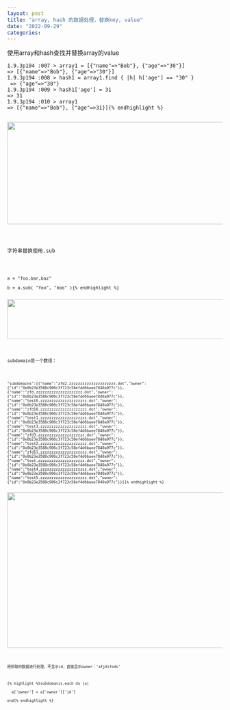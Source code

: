 ```yaml
---
layout: post
title: "array, hash 的数据处理，替换key, value"
date: "2022-09-29"
categories: 
---
```

<p>使用array和hash查找并替换array的value</p>

<pre>
<code>1.9.3p194 :007 &gt; array1 = [{&quot;name&quot;=&gt;&quot;Bob&quot;}, {&quot;age&quot;=&gt;&quot;30&quot;}] 
=&gt; [{&quot;name&quot;=&gt;&quot;Bob&quot;}, {&quot;age&quot;=&gt;&quot;30&quot;}] 
1.9.3p194 :008 &gt; hash1 = array1.find { |h| h[&#39;age&#39;] == &quot;30&quot; }
 =&gt; {&quot;age&quot;=&gt;&quot;30&quot;} 
1.9.3p194 :009 &gt; hash1[&#39;age&#39;] = 31 
=&gt; 31 
1.9.3p194 :010 &gt; array1 
=&gt; [{&quot;name&quot;=&gt;&quot;Bob&quot;}, {&quot;age&quot;=&gt;31}]{% endhighlight %}

<p><img height="239" src="/uploads/ckeditor/pictures/487/image-20220929150609-1.png" width="701" /></p>

<p>字符串替换使用.sub</p>

<pre>
<code>a = &quot;foo,bar,baz&quot;

b = a.sub( &quot;foo&quot;, &quot;boo&quot; ){% endhighlight %}

<p><img height="93" src="/uploads/ckeditor/pictures/488/image-20220929150947-2.png" width="525" /></p>

<p>subdomain是一个数组：</p>

<pre>
<code>&quot;subdomains&quot;:[{&quot;name&quot;:&quot;zfd2.zzzzzzzzzzzzzzzzzzzzz.dot&quot;,&quot;owner&quot;:{&quot;id&quot;:&quot;0x0b23e3588c906c3f723c58ef4d6baee7840a977c&quot;}},{&quot;name&quot;:&quot;zfd.zzzzzzzzzzzzzzzzzzzzz.dot&quot;,&quot;owner&quot;:{&quot;id&quot;:&quot;0x0b23e3588c906c3f723c58ef4d6baee7840a977c&quot;}},{&quot;name&quot;:&quot;test6.zzzzzzzzzzzzzzzzzzzzz.dot&quot;,&quot;owner&quot;:{&quot;id&quot;:&quot;0x0b23e3588c906c3f723c58ef4d6baee7840a977c&quot;}},{&quot;name&quot;:&quot;zfd10.zzzzzzzzzzzzzzzzzzzzz.dot&quot;,&quot;owner&quot;:{&quot;id&quot;:&quot;0x0b23e3588c906c3f723c58ef4d6baee7840a977c&quot;}},{&quot;name&quot;:&quot;test1.zzzzzzzzzzzzzzzzzzzzz.dot&quot;,&quot;owner&quot;:{&quot;id&quot;:&quot;0x0b23e3588c906c3f723c58ef4d6baee7840a977c&quot;}},{&quot;name&quot;:&quot;test3.zzzzzzzzzzzzzzzzzzzzz.dot&quot;,&quot;owner&quot;:{&quot;id&quot;:&quot;0x0b23e3588c906c3f723c58ef4d6baee7840a977c&quot;}},{&quot;name&quot;:&quot;zfd3.zzzzzzzzzzzzzzzzzzzzz.dot&quot;,&quot;owner&quot;:{&quot;id&quot;:&quot;0x0b23e3588c906c3f723c58ef4d6baee7840a977c&quot;}},{&quot;name&quot;:&quot;test2.zzzzzzzzzzzzzzzzzzzzz.dot&quot;,&quot;owner&quot;:{&quot;id&quot;:&quot;0x0b23e3588c906c3f723c58ef4d6baee7840a977c&quot;}},{&quot;name&quot;:&quot;zfd11.zzzzzzzzzzzzzzzzzzzzz.dot&quot;,&quot;owner&quot;:{&quot;id&quot;:&quot;0x0b23e3588c906c3f723c58ef4d6baee7840a977c&quot;}},{&quot;name&quot;:&quot;test.zzzzzzzzzzzzzzzzzzzzz.dot&quot;,&quot;owner&quot;:{&quot;id&quot;:&quot;0x0b23e3588c906c3f723c58ef4d6baee7840a977c&quot;}},{&quot;name&quot;:&quot;test4.zzzzzzzzzzzzzzzzzzzzz.dot&quot;,&quot;owner&quot;:{&quot;id&quot;:&quot;0x0b23e3588c906c3f723c58ef4d6baee7840a977c&quot;}},{&quot;name&quot;:&quot;test5.zzzzzzzzzzzzzzzzzzzzz.dot&quot;,&quot;owner&quot;:{&quot;id&quot;:&quot;0x0b23e3588c906c3f723c58ef4d6baee7840a977c&quot;}}]{% endhighlight %}

<p><img height="363" src="/uploads/ckeditor/pictures/490/image-20220929151357-1.png" width="530" /></p>

<p>把抓取的数据进行处理，不显示id，直接显示owner：&lsquo;afjdifods&rsquo;</p>

{% highlight %}subdomanis.each do |a|<br />
&nbsp; a[&#39;owner&#39;] = a[&#39;owner&#39;][&#39;id&#39;]<br />
end{% endhighlight %}

<p>&nbsp;</p>

